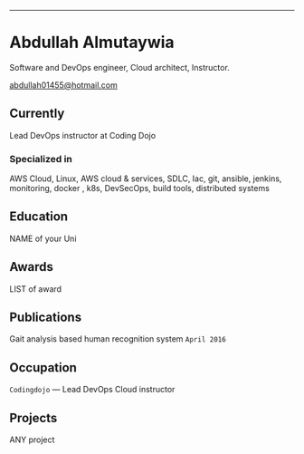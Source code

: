 ---
# Abdullah Almutaywia
Software and DevOps engineer, Cloud architect, Instructor.

<div id="webaddress">
<a href="abdullah01455@hotmail.com">abdullah01455@hotmail.com</a>

</div>


## Currently

Lead DevOps instructor at Coding Dojo

### Specialized in

AWS Cloud, Linux, AWS cloud & services, SDLC, Iac, git, ansible, jenkins, monitoring, docker , k8s, DevSecOps, build tools, distributed systems



## Education

NAME of your Uni



## Awards

LIST of award



## Publications

Gait analysis based human recognition system `April 2016`

## Occupation

`Codingdojo` — Lead DevOps Cloud instructor

## Projects

ANY project

<!-- ### Footer

Last updated: June 2022 -->
